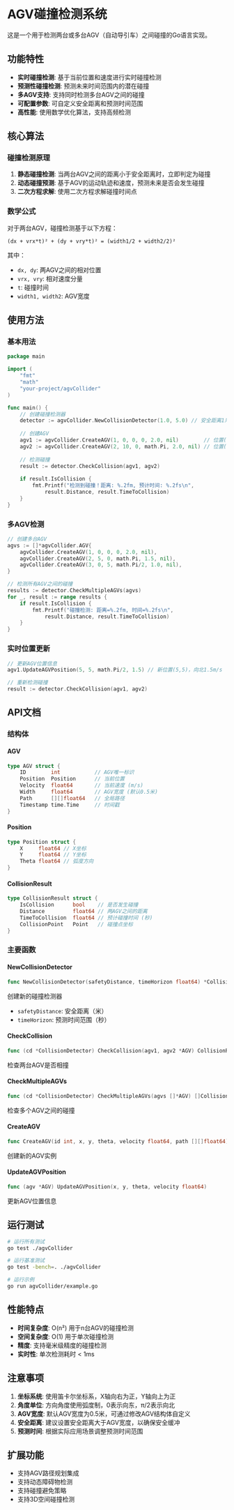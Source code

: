 # AGV碰撞检测系统

这是一个用于检测两台或多台AGV（自动导引车）之间碰撞的Go语言实现。

## 功能特性

- **实时碰撞检测**: 基于当前位置和速度进行实时碰撞检测
- **预测性碰撞检测**: 预测未来时间范围内的潜在碰撞
- **多AGV支持**: 支持同时检测多台AGV之间的碰撞
- **可配置参数**: 可自定义安全距离和预测时间范围
- **高性能**: 使用数学优化算法，支持高频检测

## 核心算法

### 碰撞检测原理

1. **静态碰撞检测**: 当两台AGV之间的距离小于安全距离时，立即判定为碰撞
2. **动态碰撞预测**: 基于AGV的运动轨迹和速度，预测未来是否会发生碰撞
3. **二次方程求解**: 使用二次方程求解碰撞时间点

### 数学公式

对于两台AGV，碰撞检测基于以下方程：

```
(dx + vrx*t)² + (dy + vry*t)² = (width1/2 + width2/2)²
```

其中：
- `dx, dy`: 两AGV之间的相对位置
- `vrx, vry`: 相对速度分量
- `t`: 碰撞时间
- `width1, width2`: AGV宽度

## 使用方法

### 基本用法

```go
package main

import (
    "fmt"
    "math"
    "your-project/agvCollider"
)

func main() {
    // 创建碰撞检测器
    detector := agvCollider.NewCollisionDetector(1.0, 5.0) // 安全距离1米，预测5秒
    
    // 创建AGV
    agv1 := agvCollider.CreateAGV(1, 0, 0, 0, 2.0, nil)        // 位置(0,0)，向东2m/s
    agv2 := agvCollider.CreateAGV(2, 10, 0, math.Pi, 2.0, nil) // 位置(10,0)，向西2m/s
    
    // 检测碰撞
    result := detector.CheckCollision(agv1, agv2)
    
    if result.IsCollision {
        fmt.Printf("检测到碰撞！距离: %.2fm, 预计时间: %.2fs\n", 
            result.Distance, result.TimeToCollision)
    }
}
```

### 多AGV检测

```go
// 创建多台AGV
agvs := []*agvCollider.AGV{
    agvCollider.CreateAGV(1, 0, 0, 0, 2.0, nil),
    agvCollider.CreateAGV(2, 5, 0, math.Pi, 1.5, nil),
    agvCollider.CreateAGV(3, 0, 5, math.Pi/2, 1.0, nil),
}

// 检测所有AGV之间的碰撞
results := detector.CheckMultipleAGVs(agvs)
for _, result := range results {
    if result.IsCollision {
        fmt.Printf("碰撞检测: 距离=%.2fm, 时间=%.2fs\n", 
            result.Distance, result.TimeToCollision)
    }
}
```

### 实时位置更新

```go
// 更新AGV位置信息
agv1.UpdateAGVPosition(5, 5, math.Pi/2, 1.5) // 新位置(5,5)，向北1.5m/s

// 重新检测碰撞
result := detector.CheckCollision(agv1, agv2)
```

## API文档

### 结构体

#### AGV
```go
type AGV struct {
    ID        int           // AGV唯一标识
    Position  Position      // 当前位置
    Velocity  float64       // 当前速度 (m/s)
    Width     float64       // AGV宽度 (默认0.5米)
    Path      [][]float64   // 全局路径
    Timestamp time.Time     // 时间戳
}
```

#### Position
```go
type Position struct {
    X     float64 // X坐标
    Y     float64 // Y坐标
    Theta float64 // 弧度方向
}
```

#### CollisionResult
```go
type CollisionResult struct {
    IsCollision      bool    // 是否发生碰撞
    Distance         float64 // 两AGV之间的距离
    TimeToCollision  float64 // 预计碰撞时间 (秒)
    CollisionPoint   Point   // 碰撞点坐标
}
```

### 主要函数

#### NewCollisionDetector
```go
func NewCollisionDetector(safetyDistance, timeHorizon float64) *CollisionDetector
```
创建新的碰撞检测器
- `safetyDistance`: 安全距离（米）
- `timeHorizon`: 预测时间范围（秒）

#### CheckCollision
```go
func (cd *CollisionDetector) CheckCollision(agv1, agv2 *AGV) CollisionResult
```
检查两台AGV是否相撞

#### CheckMultipleAGVs
```go
func (cd *CollisionDetector) CheckMultipleAGVs(agvs []*AGV) []CollisionResult
```
检查多个AGV之间的碰撞

#### CreateAGV
```go
func CreateAGV(id int, x, y, theta, velocity float64, path [][]float64) *AGV
```
创建新的AGV实例

#### UpdateAGVPosition
```go
func (agv *AGV) UpdateAGVPosition(x, y, theta, velocity float64)
```
更新AGV位置信息

## 运行测试

```bash
# 运行所有测试
go test ./agvCollider

# 运行基准测试
go test -bench=. ./agvCollider

# 运行示例
go run agvCollider/example.go
```

## 性能特点

- **时间复杂度**: O(n²) 用于n台AGV的碰撞检测
- **空间复杂度**: O(1) 用于单次碰撞检测
- **精度**: 支持毫米级精度的碰撞检测
- **实时性**: 单次检测耗时 < 1ms

## 注意事项

1. **坐标系统**: 使用笛卡尔坐标系，X轴向右为正，Y轴向上为正
2. **角度单位**: 方向角度使用弧度制，0表示向东，π/2表示向北
3. **AGV宽度**: 默认AGV宽度为0.5米，可通过修改AGV结构体自定义
4. **安全距离**: 建议设置安全距离大于AGV宽度，以确保安全缓冲
5. **预测时间**: 根据实际应用场景调整预测时间范围

## 扩展功能

- 支持AGV路径规划集成
- 支持动态障碍物检测
- 支持碰撞避免策略
- 支持3D空间碰撞检测

